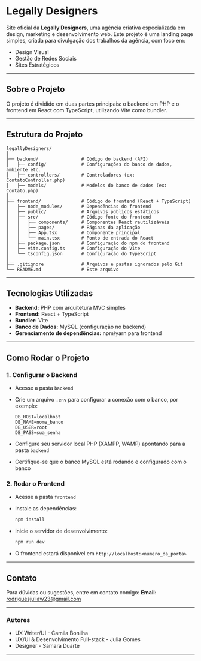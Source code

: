 # Legally Designers

Site oficial da **Legally Designers**, uma agência criativa especializada em design, marketing e desenvolvimento web. Este projeto é uma landing page simples, criada para divulgação dos trabalhos da agência, com foco em:

* Design Visual
* Gestão de Redes Sociais
* Sites Estratégicos

---

## Sobre o Projeto

O projeto é dividido em duas partes principais: o backend em PHP e o frontend em React com TypeScript, utilizando Vite como bundler.

---

## Estrutura do Projeto

```
legallyDesigners/
│
├── backend/                # Código do backend (API)
│   ├── config/             # Configurações do banco de dados, ambiente etc.
│   ├── controllers/        # Controladores (ex: ContatoController.php)
│   ├── models/             # Modelos do banco de dados (ex: Contato.php)
│
├── frontend/               # Código do frontend (React + TypeScript)
│   ├── node_modules/       # Dependências do frontend
│   ├── public/             # Arquivos públicos estáticos
│   ├── src/                # Código fonte do frontend
│   │   ├── components/     # Componentes React reutilizáveis
│   │   ├── pages/          # Páginas da aplicação
│   │   ├── App.tsx         # Componente principal
│   │   └── main.tsx        # Ponto de entrada do React
│   ├── package.json        # Configuração do npm do frontend
│   ├── vite.config.ts      # Configuração do Vite
│   └── tsconfig.json       # Configuração do TypeScript
│
├── .gitignore              # Arquivos e pastas ignorados pelo Git
└── README.md               # Este arquivo
```

---

## Tecnologias Utilizadas

* **Backend:** PHP com arquitetura MVC simples
* **Frontend:** React + TypeScript
* **Bundler:** Vite
* **Banco de Dados:** MySQL (configuração no backend)
* **Gerenciamento de dependências:** npm/yarn para frontend

---

## Como Rodar o Projeto

### 1. Configurar o Backend

* Acesse a pasta `backend`

* Crie um arquivo `.env` para configurar a conexão com o banco, por exemplo:

  ```
  DB_HOST=localhost
  DB_NAME=nome_banco
  DB_USER=root
  DB_PASS=sua_senha
  ```

* Configure seu servidor local PHP (XAMPP, WAMP) apontando para a pasta `backend`

* Certifique-se que o banco MySQL está rodando e configurado com o banco

### 2. Rodar o Frontend

* Acesse a pasta `frontend`

* Instale as dependências:

  ```bash
  npm install
  ```

* Inicie o servidor de desenvolvimento:

  ```bash
  npm run dev
  ```

* O frontend estará disponível em `http://localhost:<numero_da_porta>`

---

## Contato

Para dúvidas ou sugestões, entre em contato comigo:
**Email:** [rodriguesjuliaw23@gmail.com](mailto:rodriguesjuliaw23@gmail.com)

---

### Autores

* UX Writer/UI - Camila Bonilha
* UX/UI & Desenvolvimento Full-stack - Julia Gomes
* Designer - Samara Duarte

--- 